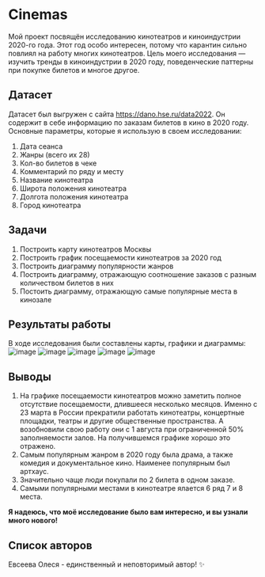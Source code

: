 # Cinemas
Мой проект посвящён исследованию кинотеатров и киноиндустрии 2020-го года. Этот год особо интересен, потому что карантин сильно повлиял на работу многих кинотеатров.
Цель моего исследования — изучить тренды в киноиндустрии в 2020 году, поведенческие паттерны при покупке билетов и многое другое.
## Датасет
Датасет был выгружен с сайта https://dano.hse.ru/data2022. Он содержит в себе информацию по заказам билетов в кино в 2020 году.
Основные параметры, которые я использую в своем исследовании:
1) Дата сеанса
2) Жанры (всего их 28)
3) Кол-во билетов в чеке
4) Комментарий по ряду и месту
5) Название кинотеатра
6) Широта положения кинотеатра
7) Долгота положения кинотеатра
8) Город кинотеатра

## Задачи
1. Построить карту кинотеатров Москвы
2. Построить график посещаемости кинотеатров за 2020 год
3. Построить диаграмму популярности жанров
4. Построить диаграмму, отражающую соотношение заказов с разным количеством билетов в них
5. Постоить диаграмму, отражающую самые популярные места в кинозале

## Результаты работы
В ходе исследования были составлены карты, графики и диаграммы:
![image](https://github.com/user-attachments/assets/837ff739-b8b2-4d3a-af7e-84fc49b3d47f)
![image](https://github.com/user-attachments/assets/a1f6c74d-cacf-40d0-acd4-56eeb9e00b6b)
![image](https://github.com/user-attachments/assets/5545ca9e-2448-49ba-9700-12759169a44a)
![image](https://github.com/user-attachments/assets/088d7e9c-eda8-470f-9563-8ceb72630ffb)
![image](https://github.com/user-attachments/assets/d265f879-19aa-47ac-aa7e-94f02b27b4e8)

## Выводы
1. На графике посещаемости кинотеатров можно заметить полное отсутствие посещаемости, длившееся несколько месяцов. Именно с 23 марта в России прекратили работать кинотеатры, концертные площадки, театры и другие общественные пространства. А возобновили свою работу они с 1 августа при ограниченной 50% заполняемости залов. На получившемся графике хорошо это отражено.
2. Самым популярным жанром в 2020 году была драма, а также комедия и документальное кино. Наименее популярным был артхаус.
3. Значительно чаще люди покупали по 2 билета в одном заказе.
4. Самыми популярными местами в кинотеатре ялается 6 ряд 7 и 8 места.

**Я надеюсь, что моё исследование было вам интересно, и вы узнали много нового!**
## Список авторов

Евсеева Олеся - единственный и неповторимый автор! ✨
